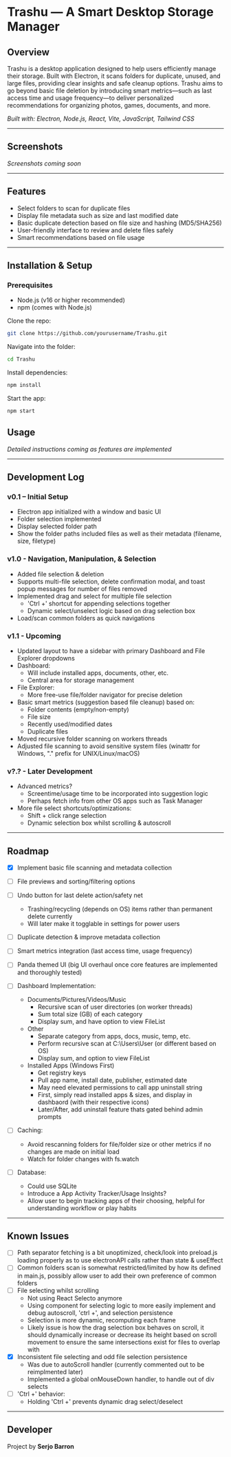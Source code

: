 # Trashu — A Smart Desktop Storage Manager

## Overview

Trashu is a desktop application designed to help users efficiently manage their storage. Built with Electron, it scans folders for duplicate, unused, and large files, providing clear insights and safe cleanup options. Trashu aims to go beyond basic file deletion by introducing smart metrics—such as last access time and usage frequency—to deliver personalized recommendations for organizing photos, games, documents, and more.

_Built with: Electron, Node.js, React, Vite, JavaScript, Tailwind CSS_

---

## Screenshots

_Screenshots coming soon_

---

## Features

- Select folders to scan for duplicate files
- Display file metadata such as size and last modified date
- Basic duplicate detection based on file size and hashing (MD5/SHA256)
- User-friendly interface to review and delete files safely
- Smart recommendations based on file usage

---

## Installation & Setup

### Prerequisites

- Node.js (v16 or higher recommended)
- npm (comes with Node.js)

Clone the repo:

```bash
git clone https://github.com/yourusername/Trashu.git
```

Navigate into the folder:

```bash
cd Trashu
```

Install dependencies:

```bash
npm install
```

Start the app:

```bash
npm start
```

## Usage

_Detailed instructions coming as features are implemented_

---

## Development Log

### **v0.1 – Initial Setup**

- Electron app initialized with a window and basic UI
- Folder selection implemented
- Display selected folder path
- Show the folder paths included files as well as their metadata (filename, size, filetype)

### **v1.0 - Navigation, Manipulation, & Selection**

- Added file selection & deletion
- Supports multi-file selection, delete confirmation modal, and toast popup messages for number of files removed
- Implemented drag and select for multiple file selection
  - 'Ctrl +' shortcut for appending selections together
  - Dynamic select/unselect logic based on drag selection box
- Load/scan common folders as quick navigations

### **v1.1 - Upcoming**

- Updated layout to have a sidebar with primary Dashboard and File Explorer dropdowns
- Dashboard:
  - Will include installed apps, documents, other, etc.
  - Central area for storage management
- File Explorer:
  - More free-use file/folder navigator for precise deletion
- Basic smart metrics (suggestion based file cleanup) based on:
  - Folder contents (empty/non-empty)
  - File size
  - Recently used/modified dates
  - Duplicate files
- Moved recursive folder scanning on workers threads
- Adjusted file scanning to avoid sensitive system files (winattr for Windows, "." prefix for UNIX/Linux/macOS)

### **v?.? - Later Development**

- Advanced metrics?
  - Screentime/usage time to be incorporated into suggestion logic
  - Perhaps fetch info from other OS apps such as Task Manager
- More file select shortcuts/optimizations:
  - Shift + click range selection
  - Dynamic selection box whilst scrolling & autoscroll

---

## Roadmap

- [x] Implement basic file scanning and metadata collection
- [ ] File previews and sorting/filtering options
- [ ] Undo button for last delete action/safety net
  - Trashing/recycling (depends on OS) items rather than permanent delete currently
  - Will later make it togglable in settings for power users
- [ ] Duplicate detection & improve metadata collection
- [ ] Smart metrics integration (last access time, usage frequency)
- [ ] Panda themed UI (big UI overhaul once core features are implemented and thoroughly tested)

- [ ] Dashboard Implementation:

  - Documents/Pictures/Videos/Music
    - Recursive scan of user directories (on worker threads)
    - Sum total size (GB) of each category
    - Display sum, and have option to view FileList
  - Other
    - Separate category from apps, docs, music, temp, etc.
    - Perform recursive scan at C:\Users\User (or different based on OS)
    - Display sum, and option to view FileList
  - Installed Apps (Windows First)
    - Get registry keys
    - Pull app name, install date, publisher, estimated date
    - May need elevated permissions to call app uninstall string
    - First, simply read installed apps & sizes, and display in dashbaord (with their respective icons)
    - Later/After, add uninstall feature thats gated behind admin prompts

- [ ] Caching:

  - Avoid rescanning folders for file/folder size or other metrics if no changes are made on initial load
  - Watch for folder changes with fs.watch

- [ ] Database:

  - Could use SQLite
  - Introduce a App Activity Tracker/Usage Insights?
  - Allow user to begin tracking apps of their choosing, helpful for understanding workflow or play habits

---

## Known Issues

- [ ] Path separator fetching is a bit unoptimized, check/look into preload.js loading properly as to use electronAPI calls rather than state & useEffect
- [ ] Common folders scan is somewhat restricted/limited by how its defined in main.js, possibly allow user to add their own preference of common folders
- [ ] File selecting whilst scrolling
  - Not using React Selecto anymore
  - Using component for selecting logic to more easily implement and debug autoscroll, 'ctrl +', and selection persistence
  - Selection is more dynamic, recomputing each frame
  - Likely issue is how the drag selection box behaves on scroll, it should dynamically increase or decrease its height based on scroll movement to ensure the same intersections exist for files to overlap with
- [x] Inconsistent file selecting and odd file selection persistence
  - Was due to autoScroll handler (currently commented out to be reimplmented later)
  - Implemented a global onMouseDown handler, to handle out of div selects
- [ ] 'Ctrl +' behavior:
  - Holding 'Ctrl +' prevents dynamic drag select/deselect

---

## Developer

Project by **Serjo Barron**
